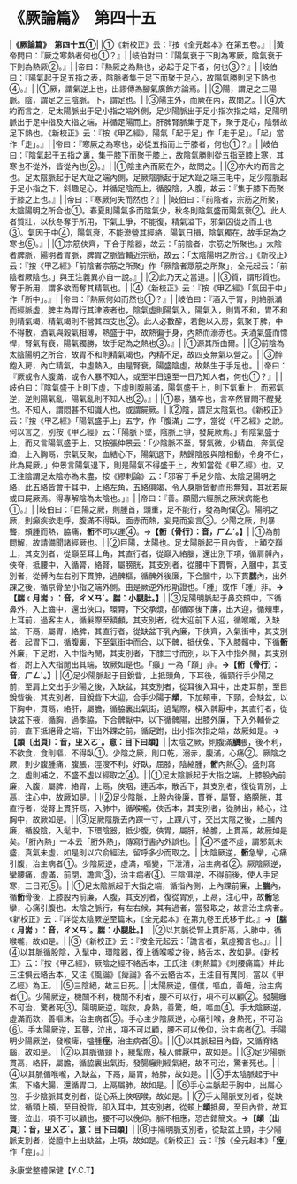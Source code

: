 # 《厥論篇》　第四十五

|**《厥論篇》　第四十五①**|
|①《新校正》云：『按《全元起本》在第五卷。』|
|黃帝問曰：『厥之寒熱者何也①？』|
|岐伯對曰：『陽氣衰于下則為寒厥，陰氣衰于下則為熱厥②。』|
|帝曰：『熱厥之為熱也，必起于足下者，何也③？』|
|岐伯曰：『陽氣起于足五指之表，陰脈者集于足下而聚于足心，故陽氣勝則足下熱也④。』|
|①厥，謂氣逆上也，出謬傳為腳氣廣飾方論焉。|
|②陽，謂足之三陽脈。陰，謂足之三陰脈。下，謂足也。|
|③陽主外，而厥在內，故問之。|
|④大約而言之，足太陽脈出于足小指之端外側，足少陽脈出于足小指次指之端，足陽明脈出于足中指及大指之端，并循足陽而上。肝脾腎脈集于足下，聚于足心，陰弱故足下熱也。《新校正》云：『按《甲乙經》，陽氣「起于足」作「走于足」。「起」當作「走」。』|
|帝曰：『寒厥之為寒也，必從五指而上于膝者，何也①？』|
|岐伯曰：『陰氣起于五指之裏，集于膝下而聚于膝上，故陰氣勝則從五指至膝上寒，其寒也不從外，皆從內也②。』|
|①陰主內而厥在外，故問之。|
|②亦大約而言之也。足太陰脈起于足大趾之端內側，足厥陰脈起于足大趾之端三毛中，足少陰脈起于足小指之下，斜趣足心，并循足陰而上，循股陰，入腹，故云：『集于膝下而聚于膝之上也。』|
|帝曰：『寒厥何失而然也？』|
|岐伯曰：『前陰者，宗筋之所聚，太陰陽明之所合也①。春夏則陽氣多而陰氣少，秋冬則陰氣盛而陽氣衰②。此人者質壯，以秋冬奪于所用，下氣上爭，不能復，精氣溢下，邪氣因從之而上也③。氣因于中④，陽氣衰，不能滲營其經絡，陽氣日損，陰氣獨在，故手足為之寒也⑤。』|
|①宗筋俠齊，下合于陰器，故云：「前陰者，宗筋之所聚也。」太陰者脾脈，陽明者胃脈，脾胃之脈皆輔近宗筋，故云：「太陰陽明之所合。」《新校正》云：『按《甲乙經》「前陰者宗筋之所聚」作「厥陰者眾筋之所聚」，全元起云：「前陰者厥陰也。」與王注義異亦自一說。』|
|②此乃天之當道。|
|③質，謂形質也。奪于所用，謂多欲而奪其精氣也。|
|④《新校正》云：『按《甲乙經》「氣因于中」作「所中」。』|
|帝曰：『熱厥何如而然也①？』|
|岐伯曰：『酒入于胃，則絡脈滿而經脈虛，脾主為胃行其津液者也，陰氣虛則陽氣入，陽氣入，則胃不和，胃不和則精氣竭，精氣竭則不營其四支也②。此人必數醉，若飽以入房，氣聚于脾，中不得散，酒氣與榖氣相薄，熱盛于中，故熱徧于身，內熱而溺赤也。夫酒氣盛而慓悍，腎氣有衰，陽氣獨勝，故手足為之熱也③。』|
|①源其所由爾。|
|②前陰為太陰陽明之所合，故胃不和則精氣竭也，內精不足，故四支無氣以營之。|
|③醉飽入房，內亡精氣，中虛熱入，由是腎衰，陽盛陰虛，故熱生于手足也。|
|帝曰：『厥或令人腹滿，或令人暴不知人，或至半日遠至一日乃知人者，何也①？』|
|岐伯曰：『陰氣盛于上則下虛，下虛則腹脹滿，陽氣盛于上，則下氣重上，而邪氣逆，逆則陽氣亂，陽氣亂則不知人也②。』|
|①暴，猶卒也，言卒然冒悶不醒覺也。不知人，謂悶甚不知識人也，或謂屍厥。|
|②陰，謂足太陰氣也。《新校正》云：『按《甲乙經》「陽氣盛于上」五字，作「腹滿」二字，當從《甲乙經》之說。何以言之，別按《甲乙經》云：「陽脈下墜，陰脈上爭，發屍厥焉。」有陰氣盛于上，而又言陽氣盛于上，又按張仲景云：「少陰脈不至，腎氣微，少精血，奔氣促廹，上入胸鬲，宗氣反聚，血結心下，陽氣退下，熱歸陰股與陰相動，令身不仁，此為屍厥。」仲景言陽氣退下，則是陽氣不得盛于上，故知當從《甲乙經》也。又王注陰謂足太陰亦為未盡，按《繆刺論》云：「邪客于手足少陰、太陰足陽明之絡，此五絡皆會于耳中，上絡左角，五絡俱竭，令人身脈皆動而形無知，其狀若屍或曰屍厥焉。得專解陰為太陰也。」』|
|帝曰：『善。願聞六經脈之厥狀病能也①。』|
|岐伯曰：『巨陽之厥，則腫首，頭重，足不能行，發為眴僕②。陽明之厥，則癲疾欲走呼，腹滿不得臥，面赤而熱，妄見而妄言③。少陽之厥，則暴聾，頰腫而熱，脇痛，**䯒**不可以運④。**→【䯒〔骨行〕：音，ㄏㄥˊ。】**|
|①為前問解，故請備聞諸經厥也。|
|②巨陽，太陽也。足太陽脈起于目內眥，上額交巔上，其支別者，從巔至耳上角，其直行者，從巔入絡腦，還出別下項，循肩髆內，俠脊，抵腰中，入循膂，絡腎，屬膀胱，其支別者，從腰中下貫臀，入膕中，其支別者，從髆內左右別下貫胂，過髀樞，循髀外後廉，下合膕中，以下貫**腨**內，出外踝之後，循京骨至小指之端外側。由是厥逆外形斯證也。「腫」或作「踵」非。**→【腨﹝月耑﹞：音，ㄔㄨㄢˋ。腨：小腿肚。】**|
|③足陽明脈起于鼻交頞中，下循鼻外，入上齒中，還出俠口，環脣，下交承漿，卻循頤後下廉，出大迎，循頰車，上耳前，過客主人，循髮際至額顱，其支別者，從大迎前下人迎，循喉嚨，入缺盆，下鬲，屬胃，絡脾，其直行者，從缺盆下乳內廉，下俠齊，入氣街中，其支別者，起胃下口，循腹裏，下至氣街中而合，以下髀，抵伏兔，下入膝髕中，下循**䯒**外廉，下足跗，入中指內閒，其支別者，下膝三寸而別，以下入中指外閒，其支別者，跗上入大指閒出其端，故厥如是也。「癲」一為「巔」非。**→【䯒〔骨行〕：音，ㄏㄥˊ。】**|
|④足少陽脈起于目銳眥，上抵頭角，下耳後，循頸行手少陽之前，至肩上交出手少陽之後，入缺盆，其支別者，從耳後入耳中，出走耳前，至目銳眥後，其支別者，目銳眥下大迎，合手少陽于**䪼**，下加頰車，下頸，合缺盆，以下胸中，貫鬲，絡肝，屬膽，循脇裏出氣街，遶髦際，橫入髀厭中，其直行者，從缺盆下掖，循胸，過季脇，下合髀厭中，以下循髀陽，出膝外廉，下入外輔骨之前，直下抵絕骨之端，下出外踝之前，循足跗，出小指次指之端，故厥如是。**→【****䪼****〔出頁〕：音，ㄓㄨㄛˊ。意：目下曰****䪼****】**|
|太陰之厥，則腹滿**䐜**脹，後不利，不欲食，食則嘔，不得臥①。少陰之厥，則口乾，溺赤，腹滿，心痛②。厥陰之厥，則少腹腫痛，腹脹，涇溲不利，好臥，屈膝，陰縮腫，**䯒**內熱③。盛則寫之，虛則補之，不盛不虛以經取之④。|
|①足太陰脈起于大指之端，上膝股內前廉，入腹，屬脾，絡胃，上鬲，俠咽，連舌本，散舌下，其支別者，復從胃別，上鬲，注心中，故厥如是。|
|②足少陰脈，上股內後廉，貫脊，屬腎，絡膀胱，其直行者，從腎上貫肝鬲，入肺中，循喉嚨，俠舌本，其支別者，從肺出，絡心，注胸中，故厥如是。|
|③足厥陰脈去內踝一寸，上踝八寸，交出太陰之後，上膕內廉，循股陰，入髦中，下環陰器，抵少腹，俠胃，屬肝，絡膽，上貫鬲，故厥如是矣。「胻內熱」一本云「胻外熱」，傳寫行書內外誤也。|
|④不盛不虛，謂邪氣未盛，真氣未虛，如是則以穴俞經法，留呼多少而取之。|
|太陰厥逆，**䯒**急攣，心痛引腹，治主病者①。少陰厥逆，虛滿，嘔變，下泄清，治主病者②。厥陰厥逆，攣腰痛，虛滿，前閉，譫言③，治主病者④。三陰俱逆，不得前後，使人手足寒，三日死⑤。|
|①足太陰脈起于大指之端，循指內側，上內踝前廉，上**腨**內，循**䯒**骨後，上膝股內前廉，入腹，其支別者，復從胃別，上鬲，注心中，故**䯒**急攣，心痛引腹也。太陰之脈行，有左右候，其有過者，當發取之，故言治主病者。《新校正》云：『詳從太陰厥逆至篇末，《全元起本》在第九卷王氏移于此。』**→【腨﹝月耑﹞：音，ㄔㄨㄢˋ。腨：小腿肚。】**|
|②以其脈從腎上貫肝鬲，入肺中，循喉嚨，故如是。|
|③《新校正》云：『按全元起云：「譫言者，氣虛獨言也。」』|
|④以其脈循股陰，入髦中，環陰器，復上循喉嚨之後，絡舌本，故如是。《新校正》云：『按《甲乙經》，厥陰之經不絡舌本，王氏注《刺熱篇》《刺腰痛篇》并此三注俱云絡舌本，又注《風論》《痺論》各不云絡舌本，王注自有異同，當以《甲乙經》為正。|
|⑤三陰絕，故三日死。|
|太陽厥逆，僵僕，嘔血，善衄，治主病者①。少陽厥逆，機關不利，機關不利者，腰不可以行，項不可以顧②。發腸癰不可治，驚者死③。陽明厥逆，喘欬，身熱，善驚，衄，嘔血④。手太陰厥逆，虛滿而欬，善嘔沫，治主病者⑤。手心主少陰厥逆，心痛引喉，身熱死，不可治⑥。手太陽厥逆，耳聾，泣出，項不可以顧，腰不可以俛仰，治主病者⑦。手陽明少陽厥逆，發喉痺，嗌腫**痓**，治主病者⑧。|
|①以其脈起目內眥，又循脊絡腦，故如是。|
|②以其脈循頸下，繞髦際，橫入髀厭中，故如是。|
|③足少陽脈貫鬲，絡肝，屬膽，循脇裏出氣街。發腸癰則經氣絕，故不可治，驚者死也。|
|④以其脈循喉嚨，入缺盆，下鬲，屬胃，絡脾，故如是。|
|⑤手太陰脈起于中焦，下絡大腸，還循胃口，上鬲屬肺，故如是。|
|⑥手心主脈起于胸中，出屬心包，手少陰脈其支別者，從心系上俠咽喉，故如是。|
|⑦手太陽脈支別者，從缺盆，循頸上頰，至目銳眥，卻入耳中，其支別者，從頰上**䪼**抵鼻，至目內眥，故耳聾，泣出，項不可以顧也，腰不可以俛仰。脈不相應，恐古錯簡文。**→【****䪼****〔出頁〕：音，ㄓㄨㄛˊ。意：目下曰****䪼****】**|
|⑧手陽明脈支別者，從缺盆上頸，手少陽脈支別者，從膻中上出缺盆，上項，故如是。《新校正》云：『按《全元起本》「**痓**」作「痙」。』|


永康堂整體保健【Y.C.T】


